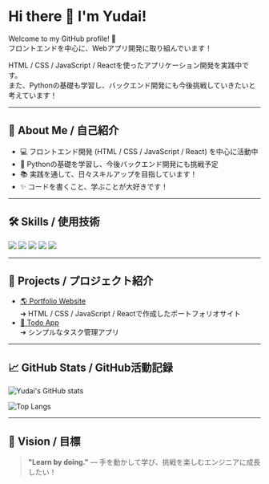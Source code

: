 # Hi there 👋 I'm Yudai!

Welcome to my GitHub profile! 🚀  
フロントエンドを中心に、Webアプリ開発に取り組んでいます！

HTML / CSS / JavaScript / Reactを使ったアプリケーション開発を実践中です。  
また、Pythonの基礎も学習し、バックエンド開発にも今後挑戦していきたいと考えています！

---

## 🎯 About Me / 自己紹介
- 💻 フロントエンド開発 (HTML / CSS / JavaScript / React) を中心に活動中
- 🐍 Pythonの基礎を学習し、今後バックエンド開発にも挑戦予定
- 📚 実践を通して、日々スキルアップを目指しています！
- ✨ コードを書くこと、学ぶことが大好きです！

---

## 🛠️ Skills / 使用技術
<img src="https://img.shields.io/badge/HTML5-E34F26?style=flat-square&logo=html5&logoColor=white"/>
<img src="https://img.shields.io/badge/CSS3-1572B6?style=flat-square&logo=css3&logoColor=white"/>
<img src="https://img.shields.io/badge/JavaScript-F7DF1E?style=flat-square&logo=javascript&logoColor=black"/>
<img src="https://img.shields.io/badge/React-61DAFB?style=flat-square&logo=react&logoColor=black"/>
<img src="https://img.shields.io/badge/Python-3776AB?style=flat-square&logo=python&logoColor=white"/>

---

## 🚀 Projects / プロジェクト紹介
- [🌎 Portfolio Website](https://your-portfolio-url.com)  
  ➔ HTML / CSS / JavaScript / Reactで作成したポートフォリオサイト
- [📝 Todo App](https://github.com/yudai-yamato/todo-app)  
  ➔ シンプルなタスク管理アプリ

---

## 📈 GitHub Stats / GitHub活動記録
![Yudai's GitHub stats](https://github-readme-stats.vercel.app/api?username=yudai-yamato&show_icons=true&theme=gruvbox)

![Top Langs](https://github-readme-stats.vercel.app/api/top-langs/?username=yudai-yamato&layout=compact&theme=gruvbox)

---

## 🌟 Vision / 目標
> **"Learn by doing."** — 手を動かして学び、挑戦を楽しむエンジニアに成長したい！

